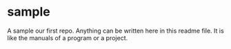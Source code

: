 # sample
A sample our first repo.
Anything can be written here in this readme file.
It is like the manuals of a program or a project.
